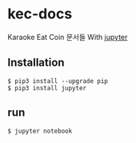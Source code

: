 # kec-docs
Karaoke Eat Coin 문서들 With [jupyter](https://jupyter.org/)

## Installation
```
$ pip3 install --upgrade pip
$ pip3 install jupyter
```

## run
```
$ jupyter notebook
```
